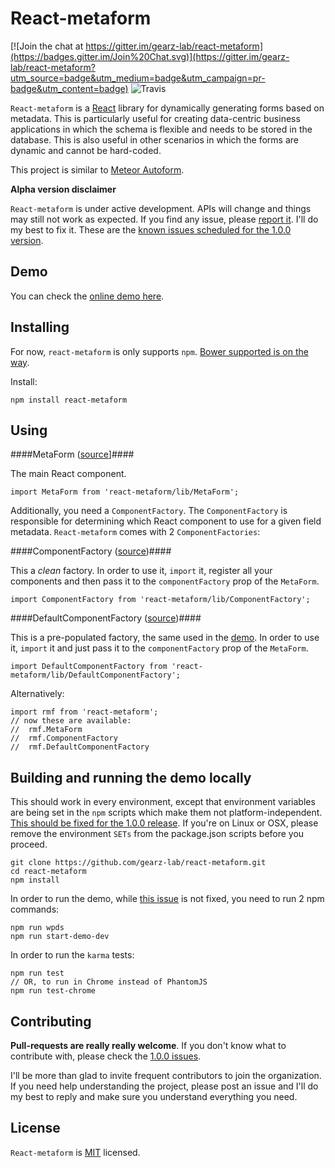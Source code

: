 React-metaform
===

[![Join the chat at https://gitter.im/gearz-lab/react-metaform](https://badges.gitter.im/Join%20Chat.svg)](https://gitter.im/gearz-lab/react-metaform?utm_source=badge&utm_medium=badge&utm_campaign=pr-badge&utm_content=badge)
![Travis](https://travis-ci.org/gearz-lab/react-metaform.svg)

`React-metaform` is a [React](https://facebook.github.io/react/) library for dynamically generating forms based on metadata.
This is particularly useful for creating data-centric business applications in which the schema is flexible and needs
to be stored in the database. This is also useful in other scenarios in which the forms are dynamic and cannot be hard-coded.
 
This project is similar to [Meteor Autoform](https://github.com/aldeed/meteor-autoform).

**Alpha version disclaimer**

`React-metaform` is under active development. APIs will change and things may still not work as expected. If you find
  any issue, please [report it](https://github.com/gearz-lab/react-metaform/issues). I'll do my best to fix it.
  These are the [known issues scheduled for the 1.0.0 version](https://github.com/gearz-lab/react-metaform/milestones/1.0.0).

Demo
---

You can check the [online demo here](http://gearz-lab.github.io/react-metaform/demo.html).

Installing
---

For now, `react-metaform` is only supports `npm`. [Bower supported is on the way](https://github.com/gearz-lab/react-metaform/issues/4).

Install:

    npm install react-metaform

Using
---

####MetaForm ([source](https://github.com/gearz-lab/react-metaform/blob/master/src/MetaForm.js)]####

The main React component.

    import MetaForm from 'react-metaform/lib/MetaForm';
    
Additionally, you need a `ComponentFactory`. The `ComponentFactory` is responsible for determining which React
component to use for a given field metadata. `React-metaform` comes with 2 `ComponentFactories`:

####ComponentFactory ([source](https://github.com/gearz-lab/react-metaform/blob/master/src/ComponentFactory.js))####

This a *clean* factory. In order to use it, `import` it, register all your components and then pass it to the `componentFactory`
prop of the `MetaForm`.

    import ComponentFactory from 'react-metaform/lib/ComponentFactory';
    
####DefaultComponentFactory ([source](https://github.com/gearz-lab/react-metaform/blob/master/src/DefaultComponentFactory.js))####

This is a pre-populated factory, the same used in the [demo](http://gearz-lab.github.io/react-metaform/demo.html).
In order to use it, `import` it and just pass it to the `componentFactory` prop of the `MetaForm`.

    import DefaultComponentFactory from 'react-metaform/lib/DefaultComponentFactory';
    
Alternatively:

    import rmf from 'react-metaform';
    // now these are available:
    //  rmf.MetaForm
    //  rmf.ComponentFactory
    //  rmf.DefaultComponentFactory
    
Building and running the demo locally
---

This should work in every environment, except that environment variables are being set in the `npm` scripts which 
make them not platform-independent. [This should be fixed for the 1.0.0 release](https://github.com/gearz-lab/react-metaform/issues/5).
If you're on Linux or OSX, please remove the environment `SETs` from the package.json scripts before you proceed.

    git clone https://github.com/gearz-lab/react-metaform.git
    cd react-metaform
    npm install
    
In order to run the demo, while [this issue](https://github.com/gearz-lab/react-metaform/issues/6) is not fixed, you need to run 2 npm commands:

    npm run wpds
    npm run start-demo-dev
    
In order to run the `karma` tests:

    npm run test
    // OR, to run in Chrome instead of PhantomJS
    npm run test-chrome
     
Contributing
---

**Pull-requests are really really welcome**. If you don't know what to contribute with, please check the [1.0.0 issues](https://github.com/gearz-lab/react-metaform/milestones/1.0.0).
 
I'll be more than glad to invite frequent contributors to join the organization.
If you need help understanding the project, please post an issue and I'll do my best to reply and make sure you understand everything
you need.


License
---
`React-metaform` is [MIT](https://github.com/gearz-lab/react-metaform/blob/master/LICENSE) licensed.

